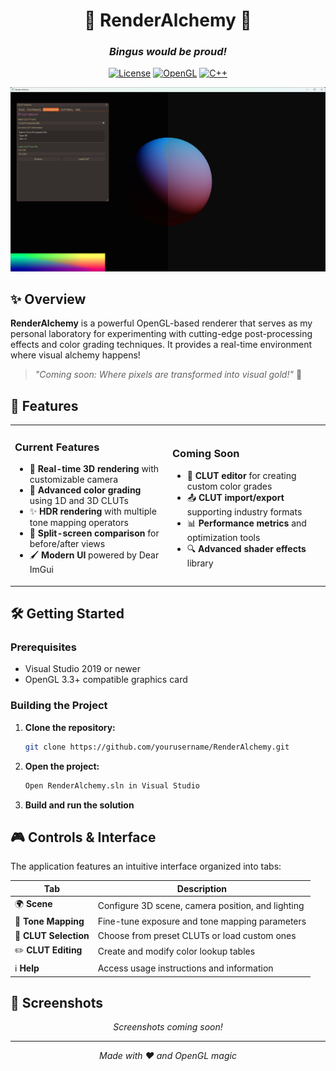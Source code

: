<div align="center">
  
# 🧪 RenderAlchemy 🧪

### _Bingus would be proud!_

[![License](https://img.shields.io/badge/license-MIT-blue?style=for-the-badge)](LICENSE)
[![OpenGL](https://img.shields.io/badge/OpenGL-3.3-brightgreen?style=for-the-badge&logo=opengl)](https://www.opengl.org/)
[![C++](https://img.shields.io/badge/C%2B%2B-17-orange?style=for-the-badge&logo=c%2B%2B)](https://isocpp.org/)

<img src="docs/preview.png" alt="RenderAlchemy Preview" width="800px">

</div>

## ✨ Overview

**RenderAlchemy** is a powerful OpenGL-based renderer that serves as my personal laboratory for experimenting with cutting-edge post-processing effects and color grading techniques. It provides a real-time environment where visual alchemy happens!

> *"Coming soon: Where pixels are transformed into visual gold!"* 🔮

## 🚀 Features

<table>
  <tr>
    <td width="50%">
      <h3>Current Features</h3>
      <ul>
        <li>🎥 <b>Real-time 3D rendering</b> with customizable camera</li>
        <li>🎨 <b>Advanced color grading</b> using 1D and 3D CLUTs</li>
        <li>✨ <b>HDR rendering</b> with multiple tone mapping operators</li>
        <li>🔄 <b>Split-screen comparison</b> for before/after views</li>
        <li>🖌️ <b>Modern UI</b> powered by Dear ImGui</li>
      </ul>
    </td>
    <td width="50%">
      <h3>Coming Soon</h3>
      <ul>
        <li>📝 <b>CLUT editor</b> for creating custom color grades</li>
        <li>📤 <b>CLUT import/export</b> supporting industry formats</li>
        <li>📊 <b>Performance metrics</b> and optimization tools</li>
        <li>🔍 <b>Advanced shader effects</b> library</li>
      </ul>
    </td>
  </tr>
</table>

## 🛠️ Getting Started

### Prerequisites

- Visual Studio 2019 or newer
- OpenGL 3.3+ compatible graphics card

### Building the Project

1. **Clone the repository:**
   ```bash
   git clone https://github.com/yourusername/RenderAlchemy.git
   ```

2. **Open the project:**
   ```bash
   Open RenderAlchemy.sln in Visual Studio
   ```

3. **Build and run the solution**

## 🎮 Controls & Interface

The application features an intuitive interface organized into tabs:

| Tab | Description |
|-----|-------------|
| 🌍 **Scene** | Configure 3D scene, camera position, and lighting |
| 🔆 **Tone Mapping** | Fine-tune exposure and tone mapping parameters |
| 🎨 **CLUT Selection** | Choose from preset CLUTs or load custom ones |
| ✏️ **CLUT Editing** | Create and modify color lookup tables |
| ℹ️ **Help** | Access usage instructions and information |

## 📸 Screenshots

<div align="center">
  <i>Screenshots coming soon!</i>
</div>

---

<div align="center">
  <i>Made with ❤️ and OpenGL magic</i>
</div>

